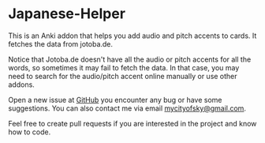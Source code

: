# Japanese-Helper

This is an Anki addon that helps you add audio and pitch accents to cards. It fetches the data from jotoba.de.

Notice that Jotoba.de doesn't have all the audio or pitch accents for all the words, so sometimes it may fail to fetch the data. In that case, you may need to search for the audio/pitch accent online manually or use other addons.

Open a new issue at [GitHub](https://github.com/searene/japanese-helper/issues) you encounter any bug or have some suggestions. You can also contact me via email mycityofsky@gmail.com.

Feel free to create pull requests if you are interested in the project and know how to code.